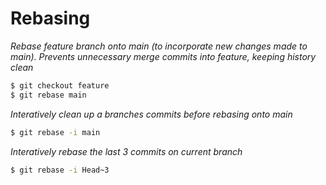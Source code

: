 # Rebasing
*Rebase feature branch onto main (to incorporate new changes made to main). Prevents unnecessary merge commits into feature, keeping history clean*
```bash
$ git checkout feature
$ git rebase main
```
*Interatively clean up a branches commits before rebasing onto main*  
```bash
$ git rebase -i main
```
*Interatively rebase the last 3 commits on current branch*
```bash
$ git rebase -i Head~3
```